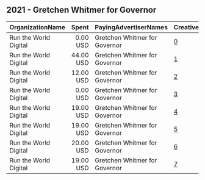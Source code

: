 ## 2021 - Gretchen Whitmer for Governor 
|OrganizationName|Spent|PayingAdvertiserNames|CreativeUrls|Impressions|Genders|AgeBrackets|CountryCodes|BillingAddresses|CandidateBallotInformation|
|:---|---:|:---|:---|---:|:---|:---|:---|:---|:---|
|Run the World Digital|0.00 USD|Gretchen Whitmer for Governor|[0](https://www.snap.com/political-ads/asset/c4b6583d619560ef85135bdc88155fe0ee911d8b102ca9e9fc0c6cdd20be9b6f?mediaType=mp4)|10||18+|united states|"1324 Spaight St,Madison,53703,US"||
|Run the World Digital|44.00 USD|Gretchen Whitmer for Governor|[1](https://www.snap.com/political-ads/asset/be5a81e9e04d108ad23a9bdef300bb06574740e2da6c8ebcb11637aeb38c4d39?mediaType=mp4)|4,198||25+|united states|"1324 Spaight St,Madison,53703,US"|Gretchen for Governor|
|Run the World Digital|12.00 USD|Gretchen Whitmer for Governor|[2](https://www.snap.com/political-ads/asset/b41d08732d7062255a542f8521d37f7139f1bb3cfa51d9c59da15af5d26691c5?mediaType=mp4)|2,970||18+|united states|"1324 Spaight St,Madison,53703,US"|Gretchen for Governor|
|Run the World Digital|0.00 USD|Gretchen Whitmer for Governor|[3](https://www.snap.com/political-ads/asset/be5a81e9e04d108ad23a9bdef300bb06574740e2da6c8ebcb11637aeb38c4d39?mediaType=mp4)|93||18+|united states|"1324 Spaight St,Madison,53703,US"|Gretchen for Governor|
|Run the World Digital|19.00 USD|Gretchen Whitmer for Governor|[4](https://www.snap.com/political-ads/asset/c4b6583d619560ef85135bdc88155fe0ee911d8b102ca9e9fc0c6cdd20be9b6f?mediaType=mp4)|5,787||18+|united states|"1324 Spaight St,Madison,53703,US"||
|Run the World Digital|19.00 USD|Gretchen Whitmer for Governor|[5](https://www.snap.com/political-ads/asset/c4b6583d619560ef85135bdc88155fe0ee911d8b102ca9e9fc0c6cdd20be9b6f?mediaType=mp4)|3,095||18+|united states|"1324 Spaight St,Madison,53703,US"||
|Run the World Digital|20.00 USD|Gretchen Whitmer for Governor|[6](https://www.snap.com/political-ads/asset/b41d08732d7062255a542f8521d37f7139f1bb3cfa51d9c59da15af5d26691c5?mediaType=mp4)|2,435||18+|united states|"1324 Spaight St,Madison,53703,US"|Gretchen for Governor|
|Run the World Digital|19.00 USD|Gretchen Whitmer for Governor|[7](https://www.snap.com/political-ads/asset/b41d08732d7062255a542f8521d37f7139f1bb3cfa51d9c59da15af5d26691c5?mediaType=mp4)|5,365||18+|united states|"1324 Spaight St,Madison,53703,US"|Gretchen for Governor|
